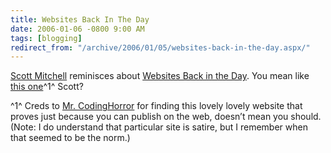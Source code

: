 ```yaml
---
title: Websites Back In The Day
date: 2006-01-06 -0800 9:00 AM
tags: [blogging]
redirect_from: "/archive/2006/01/05/websites-back-in-the-day.aspx/"
---
```


[Scott
Mitchell](http://scottonwriting.net/sowblog/ "Scott On Writing Blog")
reminisces about [Websites Back in the
Day](http://scottonwriting.net/sowblog/posts/4924.aspx "Websites Back In the Day").
You mean like [this
one](http://web.utk.edu/~gwhitney/awful/awful2.html "Awful Web Design")^1^
Scott?

^1^ Creds to [Mr. CodingHorror](http://www.codinghorror.com/blog/) for
finding this lovely lovely website that proves just because you can
publish on the web, doesn’t mean you should. (Note: I do understand that
particular site is satire, but I remember when that seemed to be the
norm.)


